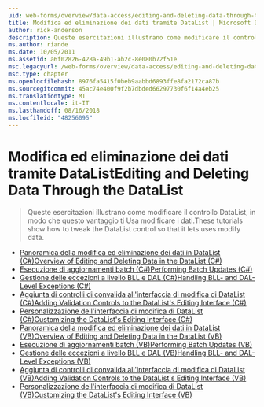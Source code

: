 ```yaml
---
uid: web-forms/overview/data-access/editing-and-deleting-data-through-the-datalist/index
title: Modifica ed eliminazione dei dati tramite DataList | Microsoft Docs
author: rick-anderson
description: Queste esercitazioni illustrano come modificare il controllo DataList, in modo che questo vantaggio ti Usa modificare i dati.
ms.author: riande
ms.date: 10/05/2011
ms.assetid: a6f02826-428a-49b1-ab2c-8e080b72f51e
msc.legacyurl: /web-forms/overview/data-access/editing-and-deleting-data-through-the-datalist
msc.type: chapter
ms.openlocfilehash: 8976fa5415f0beb9aabbd6893ffe8fa2172ca87b
ms.sourcegitcommit: 45ac74e400f9f2b7dbded66297730f6f14a4eb25
ms.translationtype: MT
ms.contentlocale: it-IT
ms.lasthandoff: 08/16/2018
ms.locfileid: "48256095"
---
```

<a name="editing-and-deleting-data-through-the-datalist"></a><span data-ttu-id="22504-103">Modifica ed eliminazione dei dati tramite DataList</span><span class="sxs-lookup"><span data-stu-id="22504-103">Editing and Deleting Data Through the DataList</span></span>
====================
> <span data-ttu-id="22504-104">Queste esercitazioni illustrano come modificare il controllo DataList, in modo che questo vantaggio ti Usa modificare i dati.</span><span class="sxs-lookup"><span data-stu-id="22504-104">These tutorials show how to tweak the DataList control so that it lets uses modify data.</span></span>


- [<span data-ttu-id="22504-105">Panoramica della modifica ed eliminazione dei dati in DataList (C#)</span><span class="sxs-lookup"><span data-stu-id="22504-105">Overview of Editing and Deleting Data in the DataList (C#)</span></span>](an-overview-of-editing-and-deleting-data-in-the-datalist-cs.md)
- [<span data-ttu-id="22504-106">Esecuzione di aggiornamenti batch (C#)</span><span class="sxs-lookup"><span data-stu-id="22504-106">Performing Batch Updates (C#)</span></span>](performing-batch-updates-cs.md)
- [<span data-ttu-id="22504-107">Gestione delle eccezioni a livello BLL e DAL (C#)</span><span class="sxs-lookup"><span data-stu-id="22504-107">Handling BLL- and DAL-Level Exceptions (C#)</span></span>](handling-bll-and-dal-level-exceptions-cs.md)
- [<span data-ttu-id="22504-108">Aggiunta di controlli di convalida all'interfaccia di modifica di DataList (C#)</span><span class="sxs-lookup"><span data-stu-id="22504-108">Adding Validation Controls to the DataList's Editing Interface (C#)</span></span>](adding-validation-controls-to-the-datalist-s-editing-interface-cs.md)
- [<span data-ttu-id="22504-109">Personalizzazione dell'interfaccia di modifica di DataList (C#)</span><span class="sxs-lookup"><span data-stu-id="22504-109">Customizing the DataList's Editing Interface (C#)</span></span>](customizing-the-datalist-s-editing-interface-cs.md)
- [<span data-ttu-id="22504-110">Panoramica della modifica ed eliminazione dei dati in DataList (VB)</span><span class="sxs-lookup"><span data-stu-id="22504-110">Overview of Editing and Deleting Data in the DataList (VB)</span></span>](an-overview-of-editing-and-deleting-data-in-the-datalist-vb.md)
- [<span data-ttu-id="22504-111">Esecuzione di aggiornamenti batch (VB)</span><span class="sxs-lookup"><span data-stu-id="22504-111">Performing Batch Updates (VB)</span></span>](performing-batch-updates-vb.md)
- [<span data-ttu-id="22504-112">Gestione delle eccezioni a livello BLL e DAL (VB)</span><span class="sxs-lookup"><span data-stu-id="22504-112">Handling BLL- and DAL-Level Exceptions (VB)</span></span>](handling-bll-and-dal-level-exceptions-vb.md)
- [<span data-ttu-id="22504-113">Aggiunta di controlli di convalida all'interfaccia di modifica di DataList (VB)</span><span class="sxs-lookup"><span data-stu-id="22504-113">Adding Validation Controls to the DataList's Editing Interface (VB)</span></span>](adding-validation-controls-to-the-datalist-s-editing-interface-vb.md)
- [<span data-ttu-id="22504-114">Personalizzazione dell'interfaccia di modifica di DataList (VB)</span><span class="sxs-lookup"><span data-stu-id="22504-114">Customizing the DataList's Editing Interface (VB)</span></span>](customizing-the-datalist-s-editing-interface-vb.md)
